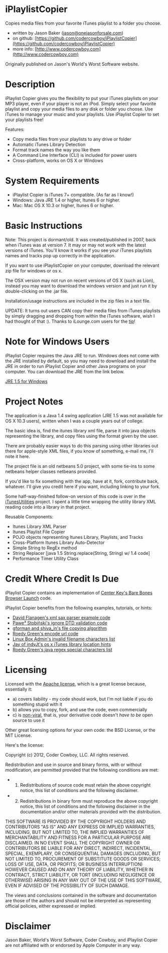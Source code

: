 iPlaylistCopier
===============

Copies media files from your favorite iTunes playlist to a folder you choose.

* written by Jason Baker ([jason@onejasonforsale.com](mailto:jason@onejasonforsale.com))
* on github: [https://github.com/codercowboy/iPlaylistCopier](https://github.com/codercowboy/iPlaylistCopier)
* more info: [http://www.codercowboy.com](http://www.codercowboy.com)

Originally published on Jason's World's Worst Software website.

Description
===========

iPlaylist Copier gives you the flexibility to put your iTunes playlists on your MP3 player, even if your player is not an iPod. Simply select your favorite playlist and copy your media files to any disk or folder you choose. Use iTunes to manage your music and your playlists. Use iPlaylist Copier to set your playlists free!

Features:
* Copy media files from your playlists to any drive or folder
* Automatic iTunes Library Detection
* Format track names the way you like them
* A Command Line Interface (CLI) is included for power users
* Cross-platform, works on OS X or Windows

System Requirements
===================

* iPlaylist Copier is iTunes 7+ compatible. (As far as I know!)
* Windows: Java JRE 1.4 or higher, Itunes 6 or higher.
* Mac: Mac OS X 10.3 or higher, Itunes 6 or higher.

Basic Instructions
==================

Note: This project is dormant/old. It was created/published in 2007, back when iTunes was at version 7. It may or may not work with the latest versions of iTunes. You'll know it works if you see your iTunes playlists names and tracks pop up correctly in the application. 

If you want to use iPlaylistCopier on your computer, download the relevant zip file for windows or os x. 

The OSX version may not run on recent versions of OS X (such as Lion), instead you may want to download the windows version and just run it by double-clicking on the .jar file.

Installation/usage instructions are included in the zip files in a text file.

UPDATE: It turns out users CAN copy their media files from iTunes playlists by simply dragging and dropping from within the iTunes software, wish I had thought of that :). Thanks to iLounge.com users for the [tip](http://forums.ilounge.com/showthread.php?t=176936)!

Note for Windows Users
======================

iPlaylist Copier requires the Java JRE to run. Windows does not come with the JRE installed by default, so you may need to download and install the JRE in order to run iPlaylist Copier and other Java programs on your computer. You can download the JRE from the link below.

[JRE 1.5 for Windows](http://www.java.com/en/download/windows_xpi.jsp)

Project Notes
=============

The application is a Java 1.4 swing application (JRE 1.5 was not available for OS X 10.3 users), written when I was a couple years out of college. 

The basic idea is, find the itunes library xml file, parse it into java objects representing the library, and copy files using the format given by the user.

There are probably easier ways to do this parsing using other libraries out there for apple-style XML files, if you know of something, e-mail me, I'll note it here.   

The project file is an old netbeans 5.0 project, with some tie-ins to some netbeans helper classes netbeans provided.

If you'd like to fix something with the app, have at it, fork, contribute back, whatever. I'll give you credit here if you want, including linking to your fork. 

Some half-way-finished follow-on version of this code is over in the [iTunesUtilities](https://github.com/codercowboy/iTunesUtilities) project. I spent a little time wrapping the utility library XML reading code into a library in that project.

Reusable Components:
* Itunes Library XML Parser
* Itunes Playlist File Copier
* POJO objects representing Itunes Library, Playlists, and Tracks
* Cross-Platform Itunes Library Auto-Detector
* Simple String to RegEx method
* String Replacer [java 1.5 String.replace(String, String) w/ 1.4 code]
* Performance Timer Utility Class

Credit Where Credit Is Due
==========================

iPlaylist Copier contains an implementation of [Center Key's Bare Bones Browser Launch](http://www.centerkey.com/java/browser/) code.


iPlaylist Copier benefits from the following examples, tutorials, or hints:

* [David Flanagen's xml sax parser example code](http://www.oreilly.com/catalog/jenut2/chapter/ch19.html)
* [Pawe³ Stobiñski's ignore DTD validation code](http://www.velocityreviews.com/forums/t139773-saxparser-ignore-ltdoctypegt-line.html)
* [gforman and shiva_in's file copying algorithm](http://www.experts-exchange.com/Programming/Programming_Languages/Java/Q_10245809.html)
* [Roedy Green's encode url code](http://mindprod.com/jgloss/urlencoded.html)
* [Linux Box Admin's invalid filename characters list](http://linuxboxadmin.com/articles/filefriction.php)
* [Jay of indyJt's os x iTunes library location hints](http://www.indyjt.com/blog/?p=51)
* [Roedy Green's java regex special characters list](http://mindprod.com/jgloss/regex.html)

Licensing
=========

Licensed with the [Apache license](http://en.wikipedia.org/wiki/Apache_license), which is a great license because, essentially it:
* a) covers liability - my code should work, but I'm not liable if you do something stupid with it
* b) allows you to copy, fork, and use the code, even commercially
* c) is [non-viral](http://en.wikipedia.org/wiki/Viral_license), that is, your derivative code doesn't *have to be* open source to use it

Other great licensing options for your own code: the BSD License, or the MIT License.

Here's the license:

Copyright (c) 2012, Coder Cowboy, LLC. All rights reserved.

Redistribution and use in source and binary forms, with or without
modification, are permitted provided that the following conditions are met:
* 1. Redistributions of source code must retain the above copyright notice, this
list of conditions and the following disclaimer.
* 2. Redistributions in binary form must reproduce the above copyright notice,
this list of conditions and the following disclaimer in the documentation
and/or other materials provided with the distribution.
  
THIS SOFTWARE IS PROVIDED BY THE COPYRIGHT HOLDERS AND CONTRIBUTORS "AS IS" AND
ANY EXPRESS OR IMPLIED WARRANTIES, INCLUDING, BUT NOT LIMITED TO, THE IMPLIED
WARRANTIES OF MERCHANTABILITY AND FITNESS FOR A PARTICULAR PURPOSE ARE
DISCLAIMED. IN NO EVENT SHALL THE COPYRIGHT OWNER OR CONTRIBUTORS BE LIABLE FOR
ANY DIRECT, INDIRECT, INCIDENTAL, SPECIAL, EXEMPLARY, OR CONSEQUENTIAL DAMAGES
(INCLUDING, BUT NOT LIMITED TO, PROCUREMENT OF SUBSTITUTE GOODS OR SERVICES;
LOSS OF USE, DATA, OR PROFITS; OR BUSINESS INTERRUPTION) HOWEVER CAUSED AND
ON ANY THEORY OF LIABILITY, WHETHER IN CONTRACT, STRICT LIABILITY, OR TORT
(INCLUDING NEGLIGENCE OR OTHERWISE) ARISING IN ANY WAY OUT OF THE USE OF THIS
SOFTWARE, EVEN IF ADVISED OF THE POSSIBILITY OF SUCH DAMAGE.
  
The views and conclusions contained in the software and documentation are those
of the authors and should not be interpreted as representing official policies,
either expressed or implied.

Disclaimer
==========

Jason Baker, World's Worst Software, Coder Cowboy, and iPlaylist Copier are not affiliated with or endorsed by Apple Computer in any way.